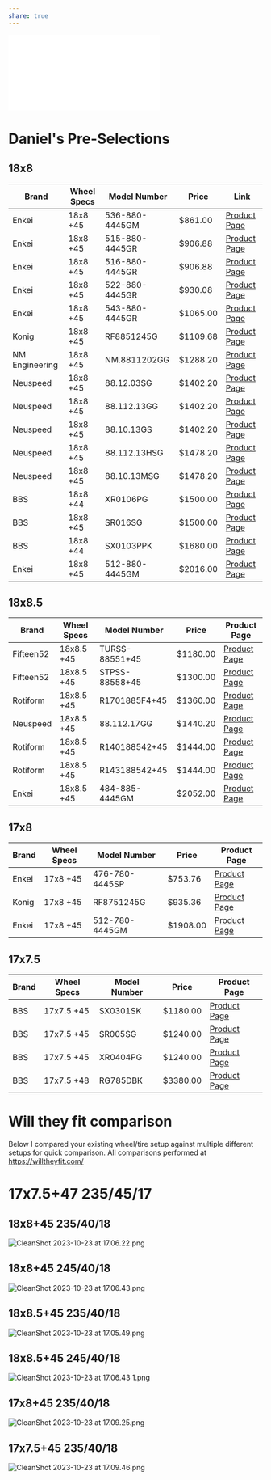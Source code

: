 ```yaml
---
share: true
---
```


![VW EOS Stock Wheel Sizes](./VW%20EOS%20Stock%20Wheel%20Sizes.md)


# Daniel's Pre-Selections
## 18x8

| Brand         | Wheel Specs   | Model Number  | Price    | Link                                                                                                                             |
|---------------|---------------|---------------|----------|----------------------------------------------------------------------------------------------------------------------------------|
| Enkei         | 18x8 +45      | 536-880-4445GM| $861.00  | [Product Page](https://www.fitmentindustries.com/buy-wheel-offset/536-880-4445GM/enkei-px-10-18x8-45?vehicle_type=Car&year=2007&make=Volkswagen&model=Eos&trim=3.2&suspension=Stock)      |
| Enkei         | 18x8 +45      | 515-880-4445GR| $906.88  | [Product Page](https://www.fitmentindustries.com/buy-wheel-offset/515-880-4445GR/enkei-tms-18x8-45?vehicle_type=Car&year=2007&make=Volkswagen&model=Eos&trim=3.2&suspension=Stock)      |
| Enkei         | 18x8 +45      | 516-880-4445GR| $906.88  | [Product Page](https://www.fitmentindustries.com/buy-wheel-offset/516-880-4445GR/enkei-tfr-18x8-45?vehicle_type=Car&year=2007&make=Volkswagen&model=Eos&trim=3.2&suspension=Stock)      |
| Enkei         | 18x8 +45      | 522-880-4445GR| $930.08  | [Product Page](https://www.fitmentindustries.com/buy-wheel-offset/522-880-4445GR/enkei-tsv-18x8-45?vehicle_type=Car&year=2007&make=Volkswagen&model=Eos&trim=3.2&suspension=Stock)      |
| Enkei         | 18x8 +45      | 543-880-4445GR| $1065.00 | [Product Page](https://www.fitmentindustries.com/buy-wheel-offset/543-880-4445GR/enkei-triumph-18x8-45?vehicle_type=Car&year=2007&make=Volkswagen&model=Eos&trim=3.2&suspension=Stock)    |
| Konig         | 18x8 +45      | RF8851245G    | $1109.68 | [Product Page](https://www.fitmentindustries.com/buy-wheel-offset/RF8851245G/konig-rennform-18x8-45?vehicle_type=Car&year=2007&make=Volkswagen&model=Eos&trim=3.2&suspension=Stock)    |
| NM Engineering| 18x8 +45      | NM.8811202GG  | $1288.20 | [Product Page](https://www.fitmentindustries.com/buy-wheel-offset/NM*8811202GG/nm-engineering-rse11r-18x8-45?vehicle_type=Car&year=2007&make=Volkswagen&model=Eos&trim=3.2&suspension=Stock)|
| Neuspeed      | 18x8 +45      | 88.12.03SG    | $1402.20 | [Product Page](https://www.fitmentindustries.com/buy-wheel-offset/88*12*03SG/neuspeed-rse12-18x8-45?vehicle_type=Car&year=2007&make=Volkswagen&model=Eos&trim=3.2&suspension=Stock)     |
| Neuspeed      | 18x8 +45      | 88.112.13GG   | $1402.20 | [Product Page](https://www.fitmentindustries.com/buy-wheel-offset/88*112*13GG/neuspeed-rse11r-18x8-45?vehicle_type=Car&year=2007&make=Volkswagen&model=Eos&trim=3.2&suspension=Stock)   |
| Neuspeed      | 18x8 +45      | 88.10.13GS    | $1402.20 | [Product Page](https://www.fitmentindustries.com/buy-wheel-offset/88*10*13GS/neuspeed-rse10-18x8-45?vehicle_type=Car&year=2007&make=Volkswagen&model=Eos&trim=3.2&suspension=Stock)    |
| Neuspeed      | 18x8 +45      | 88.112.13HSG  | $1478.20 | [Product Page](https://www.fitmentindustries.com/buy-wheel-offset/88*112*13HSG/neuspeed-rse11r-18x8-45?vehicle_type=Car&year=2007&make=Volkswagen&model=Eos&trim=3.2&suspension=Stock)  |
| Neuspeed      | 18x8 +45      | 88.10.13MSG   | $1478.20 | [Product Page](https://www.fitmentindustries.com/buy-wheel-offset/88*10*13MSG/neuspeed-rse10-18x8-45?vehicle_type=Car&year=2007&make=Volkswagen&model=Eos&trim=3.2&suspension=Stock)   |
| BBS           | 18x8 +44      | XR0106PG      | $1500.00 | [Product Page](https://www.fitmentindustries.com/buy-wheel-offset/XR0106PG/bbs-xr-18x8-44?vehicle_type=Car&year=2007&make=Volkswagen&model=Eos&trim=3.2&suspension=Stock)                |
| BBS           | 18x8 +45      | SR016SG       | $1500.00 | [Product Page](https://www.fitmentindustries.com/buy-wheel-offset/SR016SG/bbs-sr-18x8-45?vehicle_type=Car&year=2007&make=Volkswagen&model=Eos&trim=3.2&suspension=Stock)                 |
| BBS           | 18x8 +44      | SX0103PPK     | $1680.00 | [Product Page](https://www.fitmentindustries.com/buy-wheel-offset/SX0103PPK/bbs-sx-18x8-44?vehicle_type=Car&year=2007&make=Volkswagen&model=Eos&trim=3.2&suspension=Stock)              |
| Enkei         | 18x8 +45      | 512-880-4445GM| $2016.00 | [Product Page](https://www.fitmentindustries.com/buy-wheel-offset/512-880-4445GM/enkei-rc-g4-18x8-45?vehicle_type=Car&year=2007&make=Volkswagen&model=Eos&trim=3.2&suspension=Stock)    |

## 18x8.5

| Brand     | Wheel Specs   | Model Number   | Price    | Product Page                                                                                                              |
|-----------|---------------|----------------|----------|---------------------------------------------------------------------------------------------------------------------------|
| Fifteen52 | 18x8.5 +45    | TURSS-88551+45 | $1180.00 | [Product Page](https://www.fitmentindustries.com/buy-wheel-offset/TURSS-88551*45/fifteen52-turbomac-18x85-45)               |
| Fifteen52 | 18x8.5 +45    | STPSS-88558+45 | $1300.00 | [Product Page](https://www.fitmentindustries.com/buy-wheel-offset/STPSS-88558*45/fifteen52-podium-18x85-45)                 |
| Rotiform  | 18x8.5 +45    | R1701885F4+45  | $1360.00 | [Product Page](https://www.fitmentindustries.com/buy-wheel-offset/R1701885F4*45/rotiform-dtm-18x85-45)                      |
| Neuspeed  | 18x8.5 +45    | 88.112.17GG    | $1440.20 | [Product Page](https://www.fitmentindustries.com/buy-wheel-offset/88*112*17GG/neuspeed-rse11r-18x85-45)                     |
| Rotiform  | 18x8.5 +45    | R140188542+45  | $1444.00 | [Product Page](https://www.fitmentindustries.com/buy-wheel-offset/R140188542*45/rotiform-rse-18x85-45)                      |
| Rotiform  | 18x8.5 +45    | R143188542+45  | $1444.00 | [Product Page](https://www.fitmentindustries.com/buy-wheel-offset/R143188542*45/rotiform-las-r-18x85-45)                    |
| Enkei     | 18x8.5 +45    | 484-885-4445GM | $2052.00 | [Product Page](https://www.fitmentindustries.com/buy-wheel-offset/484-885-4445GM/enkei-rs05-rr-18x85-45)                    |

## 17x8

| Brand     | Wheel Specs   | Model Number   | Price    | Product Page                                                                                                              |
|-----------|---------------|----------------|----------|---------------------------------------------------------------------------------------------------------------------------|
| Enkei     | 17x8 +45      | 476-780-4445SP | $753.76  | [Product Page](https://www.fitmentindustries.com/buy-wheel-offset/476-780-4445SP/enkei-kojin-17x8-45)                      |
| Konig     | 17x8 +45      | RF8751245G     | $935.36  | [Product Page](https://www.fitmentindustries.com/buy-wheel-offset/RF8751245G/konig-rennform-17x8-45)                       |
| Enkei     | 17x8 +45      | 512-780-4445GM | $1908.00 | [Product Page](https://www.fitmentindustries.com/buy-wheel-offset/512-780-4445GM/enkei-nt03rr-17x8-45)                      |

## 17x7.5

| Brand     | Wheel Specs   | Model Number   | Price    | Product Page                                                                                                              |
|-----------|---------------|----------------|----------|---------------------------------------------------------------------------------------------------------------------------|
| BBS       | 17x7.5 +45    | SX0301SK       | $1180.00 | [Product Page](https://www.fitmentindustries.com/buy-wheel-offset/SX0301SK/bbs-sx-17x75-45)                                 |
| BBS       | 17x7.5 +45    | SR005SG        | $1240.00 | [Product Page](https://www.fitmentindustries.com/buy-wheel-offset/SR005SG/bbs-sr-17x75-45)                                 |
| BBS       | 17x7.5 +45    | XR0404PG       | $1240.00 | [Product Page](https://www.fitmentindustries.com/buy-wheel-offset/XR0404PG/bbs-xr-17x75-45)                                 |
| BBS       | 17x7.5 +48    | RG785DBK       | $3380.00 | [Product Page](https://www.fitmentindustries.com/buy-wheel-offset/RG785DBK/bbs-rgr-17x75-48)                                |

# Will they fit comparison
Below I compared your existing wheel/tire setup against multiple different setups for quick comparison.
All comparisons performed at https://willtheyfit.com/

# 17x7.5+47 235/45/17
## 18x8+45 235/40/18
![CleanShot 2023-10-23 at 17.06.22.png](./0%20-%20Attachments/CleanShot%202023-10-23%20at%2017.06.22.png)

## 18x8+45 245/40/18
![CleanShot 2023-10-23 at 17.06.43.png](./0%20-%20Attachments/CleanShot%202023-10-23%20at%2017.06.43.png)

## 18x8.5+45 235/40/18
![CleanShot 2023-10-23 at 17.05.49.png](./0%20-%20Attachments/CleanShot%202023-10-23%20at%2017.05.49.png)

## 18x8.5+45 245/40/18
![CleanShot 2023-10-23 at 17.06.43 1.png](./0%20-%20Attachments/CleanShot%202023-10-23%20at%2017.06.43%201.png)

## 17x8+45 235/40/18
![CleanShot 2023-10-23 at 17.09.25.png](./0%20-%20Attachments/CleanShot%202023-10-23%20at%2017.09.25.png)

## 17x7.5+45 235/40/18
![CleanShot 2023-10-23 at 17.09.46.png](./0%20-%20Attachments/CleanShot%202023-10-23%20at%2017.09.46.png)